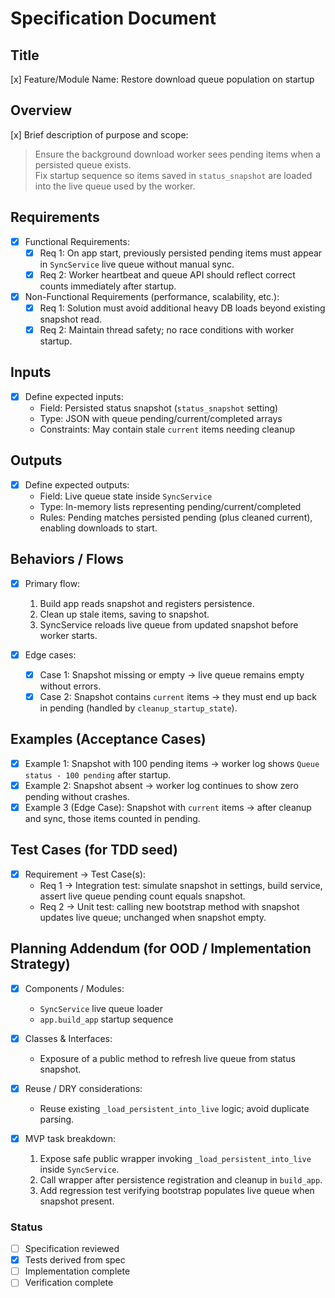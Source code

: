 # Specification Document

## Title
[x] Feature/Module Name: Restore download queue population on startup

## Overview
[x] Brief description of purpose and scope:  
> Ensure the background download worker sees pending items when a persisted queue exists.  
> Fix startup sequence so items saved in `status_snapshot` are loaded into the live queue used by the worker.  

## Requirements
- [x] Functional Requirements:  
  - [x] Req 1: On app start, previously persisted pending items must appear in `SyncService` live queue without manual sync.  
  - [x] Req 2: Worker heartbeat and queue API should reflect correct counts immediately after startup.  

- [x] Non-Functional Requirements (performance, scalability, etc.):  
  - [x] Req 1: Solution must avoid additional heavy DB loads beyond existing snapshot read.  
  - [x] Req 2: Maintain thread safety; no race conditions with worker startup.  

## Inputs
- [x] Define expected inputs:  
  - Field: Persisted status snapshot (`status_snapshot` setting)  
  - Type: JSON with queue pending/current/completed arrays  
  - Constraints: May contain stale `current` items needing cleanup  

## Outputs
- [x] Define expected outputs:  
  - Field: Live queue state inside `SyncService`  
  - Type: In-memory lists representing pending/current/completed  
  - Rules: Pending matches persisted pending (plus cleaned current), enabling downloads to start.  

## Behaviors / Flows
- [x] Primary flow:  
  1. Build app reads snapshot and registers persistence.  
  2. Clean up stale items, saving to snapshot.  
  3. SyncService reloads live queue from updated snapshot before worker starts.  

- [x] Edge cases:  
  - [x] Case 1: Snapshot missing or empty → live queue remains empty without errors.  
  - [x] Case 2: Snapshot contains `current` items → they must end up back in pending (handled by `cleanup_startup_state`).  

## Examples (Acceptance Cases)
- [x] Example 1: Snapshot with 100 pending items → worker log shows `Queue status - 100 pending` after startup.  
- [x] Example 2: Snapshot absent → worker log continues to show zero pending without crashes.  
- [x] Example 3 (Edge Case): Snapshot with `current` items → after cleanup and sync, those items counted in pending.  

## Test Cases (for TDD seed)
- [x] Requirement → Test Case(s):  
  - Req 1 → Integration test: simulate snapshot in settings, build service, assert live queue pending count equals snapshot.  
  - Req 2 → Unit test: calling new bootstrap method with snapshot updates live queue; unchanged when snapshot empty.  

## Planning Addendum (for OOD / Implementation Strategy)
- [x] Components / Modules:  
  - `SyncService` live queue loader  
  - `app.build_app` startup sequence  

- [x] Classes & Interfaces:  
  - Exposure of a public method to refresh live queue from status snapshot.  

- [x] Reuse / DRY considerations:  
  - Reuse existing `_load_persistent_into_live` logic; avoid duplicate parsing.  

- [x] MVP task breakdown:  
  1. Expose safe public wrapper invoking `_load_persistent_into_live` inside `SyncService`.  
  2. Call wrapper after persistence registration and cleanup in `build_app`.  
  3. Add regression test verifying bootstrap populates live queue when snapshot present.  

### Status
- [ ] Specification reviewed  
- [x] Tests derived from spec  
- [ ] Implementation complete  
- [ ] Verification complete  
